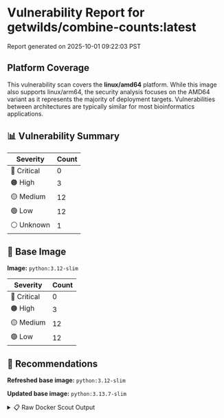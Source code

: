 # Vulnerability Report for getwilds/combine-counts:latest

Report generated on 2025-10-01 09:22:03 PST

## Platform Coverage

This vulnerability scan covers the **linux/amd64** platform. While this image also supports linux/arm64, the security analysis focuses on the AMD64 variant as it represents the majority of deployment targets. Vulnerabilities between architectures are typically similar for most bioinformatics applications.

## 📊 Vulnerability Summary

| Severity | Count |
|----------|-------|
| 🔴 Critical | 0 |
| 🟠 High | 3 |
| 🟡 Medium | 12 |
| 🟢 Low | 12 |
| ⚪ Unknown | 1 |

## 🐳 Base Image

**Image:** `python:3.12-slim`

| Severity | Count |
|----------|-------|
| 🔴 Critical | 0 |
| 🟠 High | 3 |
| 🟡 Medium | 12 |
| 🟢 Low | 12 |

## 🔄 Recommendations

**Refreshed base image:** `python:3.12-slim`

**Updated base image:** `python:3.13.7-slim`

<details>
<summary>📋 Raw Docker Scout Output</summary>

```text
Target               │  getwilds/combine-counts:latest  │    0C     3H    12M    12L     1?   
    digest             │  ba94b3120e70                            │                                     
  Base image           │  python:3.12-slim                        │    0C     3H    12M    12L     1?   
  Refreshed base image │  python:3.12-slim                        │    0C     1H     2M    22L          
                       │                                          │           -2    -10    +10     -1   
  Updated base image   │  python:3.13.7-slim                      │    0C     1H     2M    22L          
                       │                                          │           -2    -10    +10     -1   

What's next:
    View vulnerabilities → docker scout cves getwilds/combine-counts:latest
    View base image update recommendations → docker scout recommendations getwilds/combine-counts:latest
    Include policy results in your quickview by supplying an organization → docker scout quickview getwilds/combine-counts:latest --org <organization>
```
</details>
